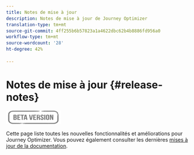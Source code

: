 ```yaml
---
title: Notes de mise à jour
description: Notes de mise à jour de Journey Optimizer
translation-type: tm+mt
source-git-commit: 4ff255b6b57823a1a4622dbc62b4b8886fd956a0
workflow-type: tm+mt
source-wordcount: '28'
ht-degree: 42%

---
```



# Notes de mise à jour {#release-notes}

![](assets/do-not-localize/badge.png)

Cette page liste toutes les nouvelles fonctionnalités et améliorations pour Journey Optimizer.
Vous pouvez également consulter les dernières [mises à jour de la documentation](documentation-updates.md).